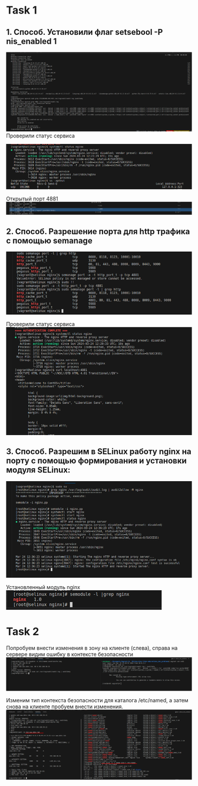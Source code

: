 # Task 1
## 1. Способ. Установили флаг setsebool -P nis_enabled 1 
![alt text](pic1/1_2.png)
 Проверили статус сервиса
 
![alt text](pic1/1_3.png)

 Открытый порт 4881
![alt text](pic1/1_4.png)

## 2. Способ. Разрешение порта для http трафика с помощью semanage
![alt text](pic1/2_1.png)

 Проверили статус сервиса
![alt text](pic1/2_2.png)

## 3. Способ. Разрешим в SELinux работу nginx на порту с помощью формирования и установки модуля SELinux:
![alt text](pic1/3_1.png)

 Установленный модуль nginx
![alt text](pic1/3_2.png)

# Task 2
 Попробуем внести изменения в зону на клиенте (слева), справа на сервере видим ошибку в контексте безопасности
![alt text](pic2/task2_2.png)

 Изменим тип контекста безопасности для каталога /etc/named, а затем снова на клиенте пробуем внести изменения.
![alt text](pic2/task2_3.png)
